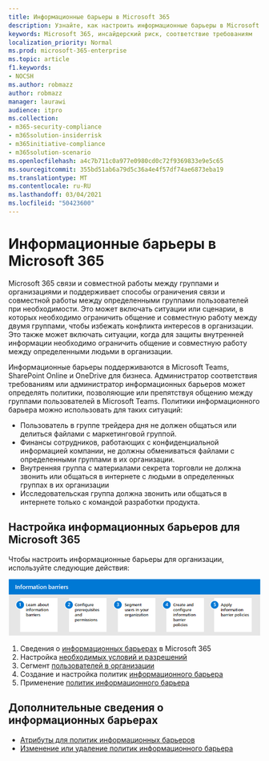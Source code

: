 ```yaml
---
title: Информационные барьеры в Microsoft 365
description: Узнайте, как настроить информационные барьеры в Microsoft 365.
keywords: Microsoft 365, инсайдерский риск, соответствие требованиям
localization_priority: Normal
ms.prod: microsoft-365-enterprise
ms.topic: article
f1.keywords:
- NOCSH
ms.author: robmazz
author: robmazz
manager: laurawi
audience: itpro
ms.collection:
- m365-security-compliance
- m365solution-insiderrisk
- m365initiative-compliance
- m365solution-scenario
ms.openlocfilehash: a4c7b711c0a977e0980cd0c72f9369833e9e5c65
ms.sourcegitcommit: 355bd51ab6a79d5c36a4e4f57df74ae6873eba19
ms.translationtype: MT
ms.contentlocale: ru-RU
ms.lasthandoff: 03/04/2021
ms.locfileid: "50423600"
---
```

# <a name="information-barriers-in-microsoft-365"></a>Информационные барьеры в Microsoft 365

Microsoft 365 связи и совместной работы между группами и организациями и поддерживает способы ограничения связи и совместной работы между определенными группами пользователей при необходимости. Это может включать ситуации или сценарии, в которых необходимо ограничить общение и совместную работу между двумя группами, чтобы избежать конфликта интересов в организации. Это также может включать ситуации, когда для защиты внутренней информации необходимо ограничить общение и совместную работу между определенными людьми в организации.

Информационные барьеры поддерживаются в Microsoft Teams, SharePoint Online и OneDrive для бизнеса. Администратор соответствия требованиям или администратор информационных барьеров может определять политики, позволяющие или препятствуя общению между группами пользователей в Microsoft Teams. Политики информационного барьера можно использовать для таких ситуаций:

- Пользователь в группе трейдера дня не должен общаться или делиться файлами с маркетинговой группой.
- Финансы сотрудников, работающих с конфиденциальной информацией компании, не должны обмениваться файлами с определенными группами в их организации.
- Внутренняя группа с материалами секрета торговли не должна звонить или общаться в интернете с людьми в определенных группах в их организации
- Исследовательская группа должна звонить или общаться в интернете только с командой разработки продукта.

## <a name="configure-information-barriers-for-microsoft-365"></a>Настройка информационных барьеров для Microsoft 365

Чтобы настроить информационные барьеры для организации, используйте следующие действия:

![Действия по информационным барьерам для решения проблем, связанных с инсайдерской информацией](../media/ir-solution-ib-steps.png)

1. Сведения о [информационных барьерах](information-barriers.md) в Microsoft 365
2. Настройка [необходимых условий и разрешений](information-barriers-policies.md#prerequisites)
3. Сегмент [пользователей в организации](information-barriers-policies.md#part-1-segment-users)
4. Создание и настройка политик [информационного барьера](information-barriers-policies.md#part-2-define-information-barrier-policies)
5. Применение [политик информационного барьера](information-barriers-policies.md#part-3-apply-information-barrier-policies)

## <a name="more-information-about-information-barriers"></a>Дополнительные сведения о информационных барьерах

- [Атрибуты для политик информационных барьеров](information-barriers-attributes.md)
- [Изменение или удаление политик информационного барьера](information-barriers-edit-segments-policies.md)